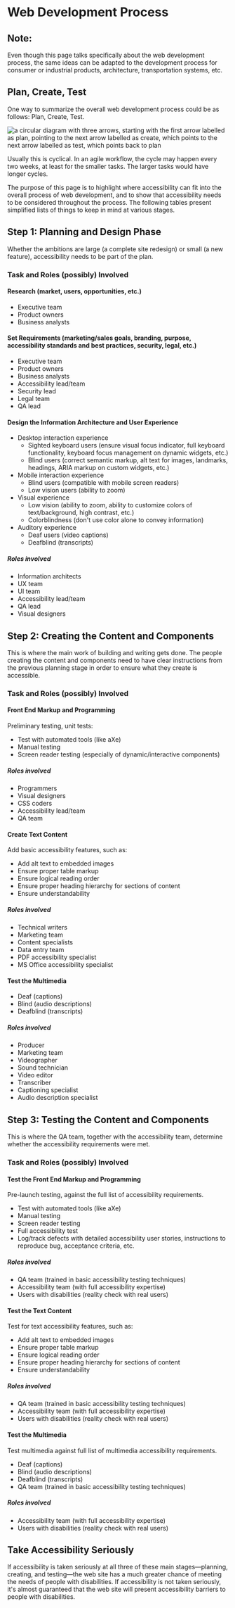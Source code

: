 # Web Development Process

## Note:
Even though this page talks specifically about the web development process, the same ideas can be adapted to the development process for consumer or industrial products, architecture, transportation systems, etc.

## Plan, Create, Test

One way to summarize the overall web development process could be as follows: Plan, Create, Test.

![a circular diagram with three arrows, starting with the first arrow labelled as plan, pointing to the next arrow labelled as create, which points to the next arrow labelled as test, which points back to plan](cyclePlanCreateTest300.png)

Usually this is cyclical. In an agile workflow, the cycle may happen every two weeks, at least for the smaller tasks. The larger tasks would have longer cycles.

The purpose of this page is to highlight where accessibility can fit into the overall process of web development, and to show that accessibility needs to be considered throughout the process. The following tables present simplified lists of things to keep in mind at various stages.

## Step 1: Planning and Design Phase
Whether the ambitions are large (a complete site redesign) or small (a new feature), accessibility needs to be part of the plan.

### Task and Roles (possibly) Involved

#### Research (market, users, opportunities, etc.)

- Executive team
- Product owners
- Business analysts

#### Set Requirements (marketing/sales goals, branding, purpose, accessibility standards and best practices, security, legal, etc.)

- Executive team
- Product owners
- Business analysts
- Accessibility lead/team
- Security lead
- Legal team
- QA lead

#### Design the Information Architecture and User Experience

- Desktop interaction experience
  - Sighted keyboard users (ensure visual focus indicator, full keyboard functionality, keyboard focus management on dynamic widgets, etc.)
  - Blind users (correct semantic markup, alt text for images, landmarks, headings, ARIA markup on custom widgets, etc.)
- Mobile interaction experience
  - Blind users (compatible with mobile screen readers)
  - Low vision users (ability to zoom)
- Visual experience
  - Low vision (ability to zoom, ability to customize colors of text/background, high contrast, etc.)
  - Colorblindness (don't use color alone to convey information)
- Auditory experience
  - Deaf users (video captions)
  - Deafblind (transcripts)

##### Roles involved

- Information architects
- UX team
- UI team
- Accessibility lead/team
- QA lead
- Visual designers

## Step 2: Creating the Content and Components

This is where the main work of building and writing gets done. The people creating the content and components need to have clear instructions from the previous planning stage in order to ensure what they create is accessible.

### Task and Roles (possibly) Involved

#### Front End Markup and Programming

Preliminary testing, unit tests:

- Test with automated tools (like aXe)
- Manual testing
- Screen reader testing (especially of dynamic/interactive components)

##### Roles involved
- Programmers
- Visual designers
- CSS coders
- Accessibility lead/team
- QA team

#### Create Text Content

Add basic accessibility features, such as:

- Add alt text to embedded images
- Ensure proper table markup
- Ensure logical reading order
- Ensure proper heading hierarchy for sections of content
- Ensure understandability

##### Roles involved
- Technical writers
- Marketing team
- Content specialists
- Data entry team
- PDF accessibility specialist
- MS Office accessibility specialist

#### Test the Multimedia

- Deaf (captions)
- Blind (audio descriptions)
- Deafblind (transcripts)

##### Roles involved

- Producer
- Marketing team
- Videographer
- Sound technician
- Video editor
- Transcriber
- Captioning specialist
- Audio description specialist

## Step 3: Testing the Content and Components

This is where the QA team, together with the accessibility team, determine whether the accessibility requirements were met.

### Task and Roles (possibly) Involved

#### Test the Front End Markup and Programming

Pre-launch testing, against the full list of accessibility requirements.

- Test with automated tools (like aXe)
- Manual testing
- Screen reader testing
- Full accessibility test
- Log/track defects with detailed accessibility user stories, instructions to reproduce bug, acceptance criteria, etc.

##### Roles involved
- QA team (trained in basic accessibility testing techniques)
- Accessibility team (with full accessibility expertise)
- Users with disabilities (reality check with real users)

#### Test the Text Content

Test for text accessibility features, such as:

- Add alt text to embedded images
- Ensure proper table markup
- Ensure logical reading order
- Ensure proper heading hierarchy for sections of content
- Ensure understandability

##### Roles involved
- QA team (trained in basic accessibility testing techniques)
- Accessibility team (with full accessibility expertise)
- Users with disabilities (reality check with real users)

#### Test the Multimedia

Test multimedia against full list of multimedia accessibility requirements.

- Deaf (captions)
- Blind (audio descriptions)
- Deafblind (transcripts)
- QA team (trained in basic accessibility testing techniques)

##### Roles involved
- Accessibility team (with full accessibility expertise)
- Users with disabilities (reality check with real users)


## Take Accessibility Seriously

If accessibility is taken seriously at all three of these main stages—planning, creating, and testing—the web site has a much greater chance of meeting the needs of people with disabilities. If accessibility is not taken seriously, it's almost guaranteed that the web site will present accessibility barriers to people with disabilities.
